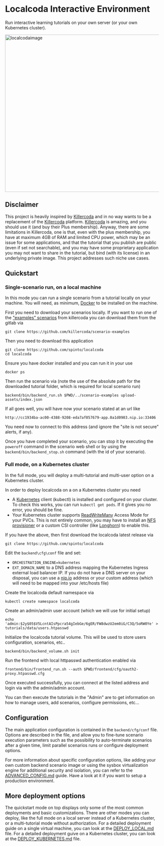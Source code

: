 # Localcoda Interactive Environment

Run interactive learning tutorials on your own server (or your own Kubernetes cluster).

<img width="970" height="515" alt="localcodaimage" src="https://github.com/user-attachments/assets/e67cdac2-5e05-40bc-b442-2494e0316356" />

## Disclaimer

This project is heavily inspired by [Killercoda](https://killercoda.com/) and in no way wants to be a replacement of the [Killercoda](https://killercoda.com/) platform. [Killercoda](https://killercoda.com/) is amazing, and you should use it (and buy their Plus membership). Anyway, there are some limitations in Killercoda, one is that, even with the plus membership, you have at maximum 4GB of RAM and limited CPU power, which may be an issue for some applications, and that the tutorial that you publish are public (even if set not searchable), and you may have some proprietary application you may not want to share in the tutorial, but bind (with its license) in an underlying private image. This project addresses such niche use cases.

## Quickstart

### Single-scenario run, on a local machine

In this mode you can run a single scenario from a tutorial locally on your machine. You will need, as minimum, [Docker](https://www.docker.com/) to be installed on the machine.

First you need to download your scenarios locally. If you want to run one of the ["examples" scenarios](https://github.com/killercoda/scenarios-docker) from killercoda you can download them from the gitlab via

```
git clone https://github.com/killercoda/scenario-examples
```

Then you need to download this application

```
git clone https://github.com/spinto/localcoda
cd localcoda
```

Ensure you have docker installed and you can run it in your use

```
docker ps
```

Then run the scenario via (note the use of the absolute path for the downloaded tutorial folder, which is required for local scenario run)

```
backend/bin/backend_run.sh $PWD/../scenario-examples upload-assets/index.json
```

If all goes well, you will have now your scenario stated at an url like

```
http://cc1934ba-ac00-4388-9208-eda7af057679-app.0a1d0903.nip.io:33406
```

You need now to connect to this address (and ignore the "site is not secure" alerts, if any).

Once you have completed your scenario, you can stop it by executing the `poweroff` command in the scenario web shell or by using the `backend/bin/backend_stop.sh` command (with the id of your scenario).

### Full mode, on a Kubernetes cluster

In the full mode, you will deploy a multi-tutorial and multi-user option on a Kubernetes cluster.

In order to deploy localcoda on a on a Kubernetes cluster you need
- A [Kubernetes](https://kubernetes.io/) client (kubectl) is installed and configured on your cluster. To check this works, you can run `kubectl get pods`. If it gives you no error, you should be fine.
- Your Kubernetes cluster supports [ReadWriteMany](https://kubernetes.io/docs/concepts/storage/persistent-volumes/#access-modes) Access Mode for your PVCs. This is not entirely common, you may have to install an [NFS provisioner](https://github.com/kubernetes-sigs/nfs-subdir-external-provisioner) or a custom CSI controller (like [Longhorn](https://longhorn.io/)) to enable this.

If you have the above, then first download the localcoda latest release via

```
git clone https://github.com/spinto/localcoda
```

Edit the `backend\cfg\conf` file and set:
- `ORCHESTRATION_ENGINE=kubernetes`
- `EXT_DOMAIN_NAME` to a DNS address mapping the Kubernetes Ingress external load balancer IP. If you do not have a DNS server on your disposal, you can use a [nip.io](https://sslip.io/) address or your custom address (which will need to be mapped into your /etc/hosts file)

Create the localcoda default namespace via

```
kubectl create namespace localcoda
```

Create an admin/admin user account (which we will use for initial setup)

```
echo 'admin:$2y$05$V5LcntAIsPpcra54gIebGe/6gER/FW8dwzU2em0iG/C3Q/5oRW0Ye' > tutorials/data/users.htpasswd
```

Initialize the localcoda tutorial volume. This will be used to store users configuration, scenarios, etc..

```
backend/bin/backend_volume.sh init
```

Run the frontend with local httpasswd authentication enabled via

```
frontend/bin/frontend_run.sh --auth $PWD/frontend/cfg/oauth2-proxy.htpasswd.cfg
```

Once executed successfully, you can connect at the listed address and login via with the admin/admin account.

You can then execute the tutorials in the "Admin" are to get information on how to manage users, add scenarios, configure permissions, etc...

## Configuration

The main application configuration is contained in the `backend/cfg/conf` file. Options are described in the file, and allow you to fine-tune scenario execution parameters such as the possibility to auto-terminate scenarios after a given time, limit parallel scenarios runs or configure deployment options.

For more information about specific configuration options, like adding your own custom backend scenario image or using the sysbox virtualization engine for additional security and isolation, you can refer to the [ADVANCED_CONFIG.md](docs/ADVANCED_CONFIG.md) guide. Have a look at it if you want to setup a production environment.

## More deployment options

The quickstart mode on top displays only some of the most common deployments and basic customizations. There are other modes you can deploy, like the full mode on a local server instead of a Kubernetes cluster, or a multi-tutorial mode without authorization. For a detailed deployment guide on a single virtual machine, you can look at the [DEPLOY_LOCAL.md](docs/DEPLOY_LOCAL.md) file. For a detailed deployment guive on a Kubernetes cluster, you can look at the [DEPLOY_KUBERNETES.md](docs/DEPLOY_KUBERNETES.md) file.
